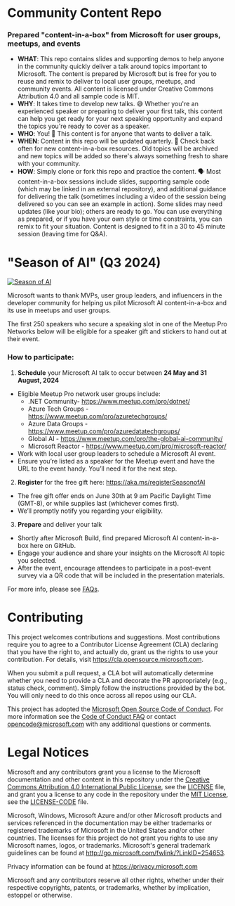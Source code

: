 # Community Content Repo
### Prepared "content-in-a-box" from Microsoft for user groups, meetups, and events

- **WHAT**: This repo contains slides and supporting demos to help anyone in the community quickly deliver a talk around topics important to Microsoft. The content is prepared by Microsoft but is free for you to reuse and remix to deliver to local user groups, meetups, and community events. All content is licensed under Creative Commons Attribution 4.0 and all sample code is MIT.
- **WHY**: It takes time to develop new talks. 😅 Whether you're an experienced speaker or preparing to deliver your first talk, this content can help you get ready for your next speaking opportunity and expand the topics you're ready to cover as a speaker.
- **WHO**: You! 🎉 This content is for anyone that wants to deliver a talk.
- **WHEN**: Content in this repo will be updated quarterly. 📆 Check back often for new content-in-a-box resources. Old topics will be archived and new topics will be added so there's always something fresh to share with your community.
- **HOW**: Simply clone or fork this repo and practice the content. 🗣️ Most content-in-a-box sessions include slides, supporting sample code (which may be linked in an external repository), and additional guidance for delivering the talk (sometimes including a video of the session being delivered so you can see an example in action). Some slides may need updates (like your bio); others are ready to go. You can use everything as prepared, or if you have your own style or time constraints, you can remix to fit your situation. Content is designed to fit in a 30 to 45 minute session (leaving time for Q&A).

# "Season of AI" (Q3 2024)
<!-- Add link to registration form -->
[![Season of AI](assets/season-of-ai-banner-v1.png)](https://aka.ms/registerSeasonofAI)

Microsoft wants to thank MVPs, user group leaders, and influencers in the developer community for helping us pilot Microsoft AI content-in-a-box and its use in meetups and user groups.  

The first 250 speakers who secure a speaking slot in one of the Meetup Pro Networks below will be eligible for a speaker gift and stickers to hand out at their event. 

### How to participate:

1.	**Schedule** your Microsoft AI talk to occur between **24 May and 31 August, 2024**
-	Eligible Meetup Pro network user groups include:
    - .NET Community- https://www.meetup.com/pro/dotnet/
    - Azure Tech Groups - https://www.meetup.com/pro/azuretechgroups/
    - Azure Data Groups - https://www.meetup.com/pro/azuredatatechgroups/
    - Global AI - https://www.meetup.com/pro/the-global-ai-community/
    - Microsoft Reactor - https://www.meetup.com/pro/microsoft-reactor/
-	Work with local user group leaders to schedule a Microsoft AI event.
-	Ensure you’re listed as a speaker for the Meetup event and have the URL to the event handy. You’ll need it for the next step.
2.	**Register** for the free gift here: https://aka.ms/registerSeasonofAI
-	The free gift offer ends on June 30th at 9 am Pacific Daylight Time (GMT-8), or while supplies last (whichever comes first). 
-	We’ll promptly notify you regarding your eligibility.
3.	**Prepare** and deliver your talk 
-	Shortly after Microsoft Build, find prepared Microsoft AI content-in-a-box here on GitHub.
-	Engage your audience and share your insights on the Microsoft AI topic you selected.
-	After the event, encourage attendees to participate in a post-event survey via a QR code that will be included in the presentation materials.

For more info, please see [FAQs](https://github.com/microsoft/community-content/wiki/Season-of-AI:-FAQs).

# Contributing

This project welcomes contributions and suggestions.  Most contributions require you to agree to a
Contributor License Agreement (CLA) declaring that you have the right to, and actually do, grant us
the rights to use your contribution. For details, visit https://cla.opensource.microsoft.com.

When you submit a pull request, a CLA bot will automatically determine whether you need to provide
a CLA and decorate the PR appropriately (e.g., status check, comment). Simply follow the instructions
provided by the bot. You will only need to do this once across all repos using our CLA.

This project has adopted the [Microsoft Open Source Code of Conduct](https://opensource.microsoft.com/codeofconduct/).
For more information see the [Code of Conduct FAQ](https://opensource.microsoft.com/codeofconduct/faq/) or
contact [opencode@microsoft.com](mailto:opencode@microsoft.com) with any additional questions or comments.

# Legal Notices

Microsoft and any contributors grant you a license to the Microsoft documentation and other content
in this repository under the [Creative Commons Attribution 4.0 International Public License](https://creativecommons.org/licenses/by/4.0/legalcode),
see the [LICENSE](LICENSE) file, and grant you a license to any code in the repository under the [MIT License](https://opensource.org/licenses/MIT), see the
[LICENSE-CODE](LICENSE-CODE) file.

Microsoft, Windows, Microsoft Azure and/or other Microsoft products and services referenced in the documentation
may be either trademarks or registered trademarks of Microsoft in the United States and/or other countries.
The licenses for this project do not grant you rights to use any Microsoft names, logos, or trademarks.
Microsoft's general trademark guidelines can be found at http://go.microsoft.com/fwlink/?LinkID=254653.

Privacy information can be found at https://privacy.microsoft.com

Microsoft and any contributors reserve all other rights, whether under their respective copyrights, patents,
or trademarks, whether by implication, estoppel or otherwise.
